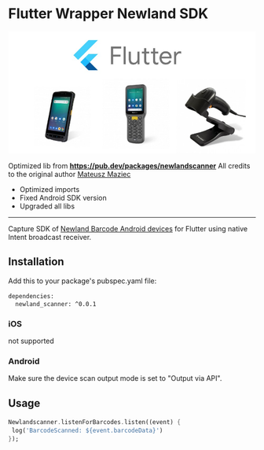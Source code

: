 # Flutter Wrapper Newland SDK

![alt text](https://raw.githubusercontent.com/pitw/newland_scanner_flutter/main/flutter_newland.jpg "Dart Wrapper Flutter Newland")

Optimized lib from **<https://pub.dev/packages/newlandscanner>**
All credits to the original author [Mateusz Maziec](https://www.nexaion.de/)

- Optimized imports
- Fixed Android SDK version
- Upgraded all libs

--------

Capture SDK of [Newland Barcode Android devices](https://www.newland-id.com/de) for Flutter using native Intent broadcast receiver.

## Installation

Add this to your package's pubspec.yaml file:

```
dependencies:
  newland_scanner: ^0.0.1
```

### iOS

not supported

### Android

Make sure the device scan output mode is set to "Output via API".

## Usage

```dart
Newlandscanner.listenForBarcodes.listen((event) {
 log('BarcodeScanned: ${event.barcodeData}')
});
```
